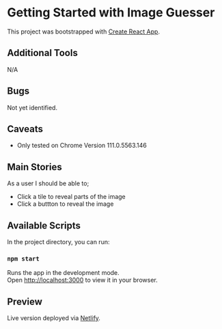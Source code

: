 # Getting Started with Image Guesser

This project was bootstrapped with [Create React App](https://github.com/facebook/create-react-app).

## Additional Tools

N/A

## Bugs

Not yet identified.

## Caveats

- Only tested on Chrome Version 111.0.5563.146

## Main Stories

As a user I should be able to;

- Click a tile to reveal parts of the image
- Click a buttton to reveal the image

## Available Scripts

In the project directory, you can run:

### `npm start`

Runs the app in the development mode.\
Open [http://localhost:3000](http://localhost:3000) to view it in your browser.

## Preview

Live version deployed via [Netlify](https://image-guesser-65b0e6.netlify.app/).
